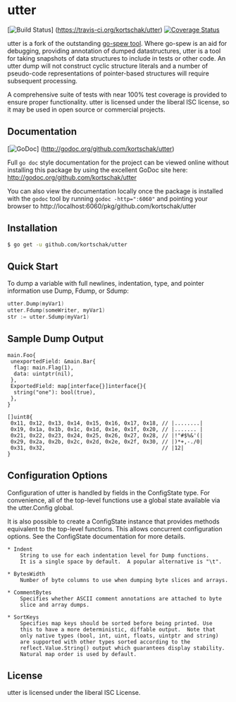 utter
=====

[![Build Status](https://travis-ci.org/kortschak/utter.png?branch=master)]
(https://travis-ci.org/kortschak/utter) [![Coverage Status](https://coveralls.io/repos/kortschak/utter/badge.png?branch=master)](https://coveralls.io/r/kortschak/utter?branch=master)

utter is a fork of the outstanding [go-spew tool](https://github.com/davecgh/go-spew).
Where go-spew is an aid for debugging, providing annotation of dumped datastructures,
utter is a tool for taking snapshots of data structures to include in tests or other
code. An utter dump will not construct cyclic structure literals and a number of
pseudo-code representations of pointer-based structures will require subsequent
processing.

A comprehensive suite of tests with near 100% test coverage is provided to ensure
proper functionality.  utter is licensed under the liberal ISC license, so it may
be used in open source or commercial projects.

## Documentation

[![GoDoc](https://godoc.org/github.com/kortschak/utter?status.png)]
(http://godoc.org/github.com/kortschak/utter)

Full `go doc` style documentation for the project can be viewed online without
installing this package by using the excellent GoDoc site here:
http://godoc.org/github.com/kortschak/utter

You can also view the documentation locally once the package is installed with
the `godoc` tool by running `godoc -http=":6060"` and pointing your browser to
http://localhost:6060/pkg/github.com/kortschak/utter

## Installation

```bash
$ go get -u github.com/kortschak/utter
```

## Quick Start

To dump a variable with full newlines, indentation, type, and pointer
information use Dump, Fdump, or Sdump:

```Go
utter.Dump(myVar1)
utter.Fdump(someWriter, myVar1)
str := utter.Sdump(myVar1)
```

## Sample Dump Output

```
main.Foo{
 unexportedField: &main.Bar{
  flag: main.Flag(1),
  data: uintptr(nil),
 },
 ExportedField: map[interface{}]interface{}{
  string("one"): bool(true),
 },
}
```

```
[]uint8{
 0x11, 0x12, 0x13, 0x14, 0x15, 0x16, 0x17, 0x18, // |........|
 0x19, 0x1a, 0x1b, 0x1c, 0x1d, 0x1e, 0x1f, 0x20, // |....... |
 0x21, 0x22, 0x23, 0x24, 0x25, 0x26, 0x27, 0x28, // |!"#$%&'(|
 0x29, 0x2a, 0x2b, 0x2c, 0x2d, 0x2e, 0x2f, 0x30, // |)*+,-./0|
 0x31, 0x32,                                     // |12|
}
```

## Configuration Options

Configuration of utter is handled by fields in the ConfigState type. For
convenience, all of the top-level functions use a global state available via the
utter.Config global.

It is also possible to create a ConfigState instance that provides methods
equivalent to the top-level functions. This allows concurrent configuration
options. See the ConfigState documentation for more details.

```
* Indent
	String to use for each indentation level for Dump functions.
	It is a single space by default.  A popular alternative is "\t".

* BytesWidth
	Number of byte columns to use when dumping byte slices and arrays.

* CommentBytes
	Specifies whether ASCII comment annotations are attached to byte
	slice and array dumps.

* SortKeys
	Specifies map keys should be sorted before being printed. Use
	this to have a more deterministic, diffable output.  Note that
	only native types (bool, int, uint, floats, uintptr and string)
	are supported with other types sorted according to the
	reflect.Value.String() output which guarantees display stability.
	Natural map order is used by default.
```

## License

utter is licensed under the liberal ISC License.
